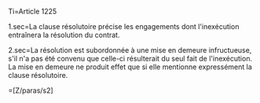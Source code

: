 Ti=Article 1225

1.sec=La clause résolutoire précise les engagements dont l'inexécution entraînera la résolution du contrat.

2.sec=La résolution est subordonnée à une mise en demeure infructueuse, s'il n'a pas été convenu que celle-ci résulterait du seul fait de l'inexécution. La mise en demeure ne produit effet que si elle mentionne expressément la clause résolutoire.

=[Z/paras/s2]